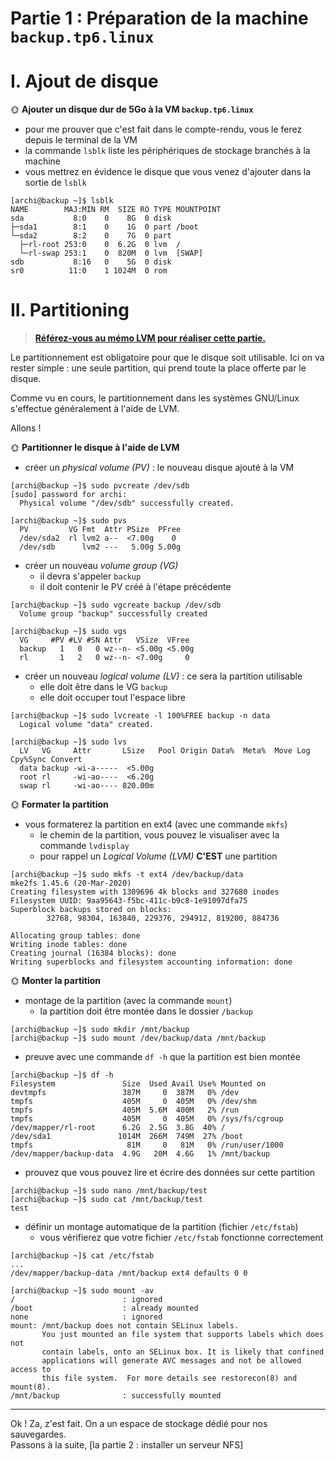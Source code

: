 # Partie 1 : Préparation de la machine `backup.tp6.linux`

# I. Ajout de disque

🌞 **Ajouter un disque dur de 5Go à la VM `backup.tp6.linux`**

- pour me prouver que c'est fait dans le compte-rendu, vous le ferez depuis le terminal de la VM
- la commande `lsblk` liste les périphériques de stockage branchés à la machine
- vous mettrez en évidence le disque que vous venez d'ajouter dans la sortie de `lsblk`

```bash=
[archi@backup ~]$ lsblk
NAME        MAJ:MIN RM  SIZE RO TYPE MOUNTPOINT
sda           8:0    0    8G  0 disk
├─sda1        8:1    0    1G  0 part /boot
└─sda2        8:2    0    7G  0 part
  ├─rl-root 253:0    0  6.2G  0 lvm  /
  └─rl-swap 253:1    0  820M  0 lvm  [SWAP]
sdb           8:16   0    5G  0 disk
sr0          11:0    1 1024M  0 rom
```

# II. Partitioning

> [**Référez-vous au mémo LVM pour réaliser cette partie.**](../../cours/memos/lvm.md)

Le partitionnement est obligatoire pour que le disque soit utilisable. Ici on va rester simple : une seule partition, qui prend toute la place offerte par le disque.

Comme vu en cours, le partitionnement dans les systèmes GNU/Linux s'effectue généralement à l'aide de LVM.

Allons !

🌞 **Partitionner le disque à l'aide de LVM**

- créer un *physical volume (PV)* : le nouveau disque ajouté à la VM

```bash=
[archi@backup ~]$ sudo pvcreate /dev/sdb
[sudo] password for archi:
  Physical volume "/dev/sdb" successfully created.
```

```bash=
[archi@backup ~]$ sudo pvs
  PV         VG Fmt  Attr PSize  PFree
  /dev/sda2  rl lvm2 a--  <7.00g    0
  /dev/sdb      lvm2 ---   5.00g 5.00g
```
- créer un nouveau *volume group (VG)*
  - il devra s'appeler `backup`
  - il doit contenir le PV créé à l'étape précédente

```bash=
[archi@backup ~]$ sudo vgcreate backup /dev/sdb
  Volume group "backup" successfully created
```
```bash=
[archi@backup ~]$ sudo vgs
  VG     #PV #LV #SN Attr   VSize  VFree
  backup   1   0   0 wz--n- <5.00g <5.00g
  rl       1   2   0 wz--n- <7.00g     0
```
- créer un nouveau *logical volume (LV)* : ce sera la partition utilisable
  - elle doit être dans le VG `backup`
  - elle doit occuper tout l'espace libre
```bash=
[archi@backup ~]$ sudo lvcreate -l 100%FREE backup -n data
  Logical volume "data" created.
```
```bash=
[archi@backup ~]$ sudo lvs
  LV   VG     Attr       LSize   Pool Origin Data%  Meta%  Move Log Cpy%Sync Convert
  data backup -wi-a-----  <5.00g
  root rl     -wi-ao----  <6.20g
  swap rl     -wi-ao---- 820.00m
```

🌞 **Formater la partition**

- vous formaterez la partition en ext4 (avec une commande `mkfs`)
  - le chemin de la partition, vous pouvez le visualiser avec la commande `lvdisplay`
  - pour rappel un *Logical Volume (LVM)* **C'EST** une partition

```bash=
[archi@backup ~]$ sudo mkfs -t ext4 /dev/backup/data
mke2fs 1.45.6 (20-Mar-2020)
Creating filesystem with 1309696 4k blocks and 327680 inodes
Filesystem UUID: 9aa95643-f5bc-411c-b9c8-1e91097dfa75
Superblock backups stored on blocks:
        32768, 98304, 163840, 229376, 294912, 819200, 884736

Allocating group tables: done
Writing inode tables: done
Creating journal (16384 blocks): done
Writing superblocks and filesystem accounting information: done
```

🌞 **Monter la partition**

- montage de la partition (avec la commande `mount`)
  - la partition doit être montée dans le dossier `/backup`

```bash=
[archi@backup ~]$ sudo mkdir /mnt/backup
[archi@backup ~]$ sudo mount /dev/backup/data /mnt/backup
```
  - preuve avec une commande `df -h` que la partition est bien montée

```bash=
[archi@backup ~]$ df -h
Filesystem               Size  Used Avail Use% Mounted on
devtmpfs                 387M     0  387M   0% /dev
tmpfs                    405M     0  405M   0% /dev/shm
tmpfs                    405M  5.6M  400M   2% /run
tmpfs                    405M     0  405M   0% /sys/fs/cgroup
/dev/mapper/rl-root      6.2G  2.5G  3.8G  40% /
/dev/sda1               1014M  266M  749M  27% /boot
tmpfs                     81M     0   81M   0% /run/user/1000
/dev/mapper/backup-data  4.9G   20M  4.6G   1% /mnt/backup
```
  - prouvez que vous pouvez lire et écrire des données sur cette partition

```bash=
[archi@backup ~]$ sudo nano /mnt/backup/test
[archi@backup ~]$ sudo cat /mnt/backup/test
test
```
- définir un montage automatique de la partition (fichier `/etc/fstab`)
  - vous vérifierez que votre fichier `/etc/fstab` fonctionne correctement

```bash=
[archi@backup ~]$ cat /etc/fstab
...
/dev/mapper/backup-data /mnt/backup ext4 defaults 0 0
```

```bash=
[archi@backup ~]$ sudo mount -av
/                        : ignored
/boot                    : already mounted
none                     : ignored
mount: /mnt/backup does not contain SELinux labels.
       You just mounted an file system that supports labels which does not
       contain labels, onto an SELinux box. It is likely that confined
       applications will generate AVC messages and not be allowed access to
       this file system.  For more details see restorecon(8) and mount(8).
/mnt/backup              : successfully mounted
```

---

Ok ! Za, z'est fait. On a un espace de stockage dédié pour nos sauvegardes.  
Passons à la suite, [la partie 2 : installer un serveur NFS]
